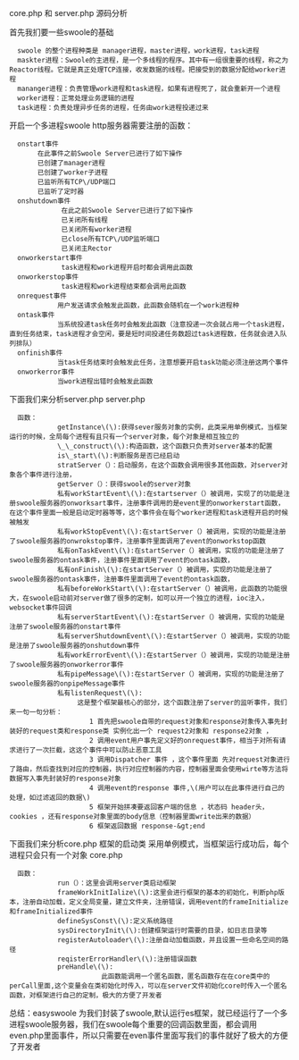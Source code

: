 core.php 和 server.php 源码分析

首先我扪要一些swoole的基础

      swoole 的整个进程种类是 manager进程，master进程，work进程，task进程
      maskter进程：Swoole的主进程，是一个多线程的程序。其中有一组很重要的线程，称之为Reactor线程。它就是真正处理TCP连接，收发数据的线程。把接受到的数据分配给worker进程
      mananger进程：负责管理work进程和task进程，如果有进程死了，就会重新开一个进程
      worker进程：正常处理业务逻辑的进程
      task进程：负责处理异步任务的进程，任务由work进程投递过来
开启一个多进程swoole http服务器需要注册的函数：

      onstart事件
           在此事件之前Swoole Server已进行了如下操作
           已创建了manager进程
           已创建了worker子进程
           已监听所有TCP\/UDP端口
           已监听了定时器
      onshutdown事件
                 在此之前Swoole Server已进行了如下操作
                 已关闭所有线程
                 已关闭所有worker进程
                 已close所有TCP\/UDP监听端口
                 已关闭主Rector
      onworkerstart事件
                 task进程和work进程开启时都会调用此函数
      onworkerstop事件
                 task进程和work进程结束都会调用此函数
      onrequest事件
                用户发送请求会触发此函数，此函数会随机在一个work进程种
      ontask事件
                当系统投递task任务时会触发此函数（注意投递一次会就占用一个task进程，直到任务结束，task进程才会空闲，要是短时间投递任务数超过task进程数，任务就会进入队列排队）
      onfinish事件
                当task任务结束时会触发此任务，注意想要开启task功能必须注册这两个事件
      onworkerror事件
                当work进程出错时会触发此函数

下面我们来分析server.php
 server.php
 
      函数：
                getInstance\(\):获得sever服务对象的实例，此类采用单例模式，当框架运行的时候，全局每个进程有且只有一个server对象，每个对象是相互独立的
                \_\_construct\(\):构造函数，这个函数只负责对server基本的配置
                is\_start\(\):判断服务是否已经启动
                stratServer（）：启动服务，在这个函数会调用很多其他函数，对server对象各个事件进行注册，
                getServer（）：获得swoole的server对象
                私有workStartEvent\(\):在startserver（）被调用，实现了的功能是注册swoole服务器的onworksart事件，注册事件调用的是event里的onworkerstart函数，在这个事件里面一般是启动定时器等等，这个事件会在每个worker进程和task进程开启的时候被触发
                私有workStopEvent\(\):在startServer（）被调用，实现的功能是注册了swoole服务器的onwrokstop事件，注册事件里面调用了event的onworkstop函数
                私有onTaskEvent\(\):在startServer（）被调用，实现的功能是注册了swoole服务器的ontask事件，注册事件里面调用了event的ontask函数，
                私有onFinish\(\):在startServer（）被调用，实现的功能是注册了swoole服务器的ontask事件，注册事件里面调用了event的ontask函数，
                私有beforeWorkStart\(\):在startServer（）被调用，此函数的功能很大，在swoole启动前对server做了很多的定制，如可以开一个独立的进程，ioc注入，websocket事件回调
                私有serverStartEvent\(\):在startServer（）被调用，实现的功能是注册了swoole服务器的onstart事件
                私有serverShutdownEvent\(\):在startServer（）被调用，实现的功能是注册了swoole服务器的onshutdown事件
                私有workErrorEvent\(\):在startServer（）被调用，实现的功能是注册了swoole服务器的onworkerror事件
                私有pipeMessage\(\):在startServer（）被调用，实现的功能是注册了swoole服务器的onpipeMessage事件
                私有listenRequest\(\):
                     这是整个框架最核心的部分，这个函数注册了server的监听事件，我们来一句一句分析：
                        1 首先把swoole自带的request对象和response对象传入事先封装好的request类和response类 实例化出一个 request2对象和 response2对象 ，
                        2 调用event用户事先定义好的onrequest事件，相当于对所有请求进行了一次拦截，这这个事件中可以防止恶意工具
                        3 调用Dispatcher 事件 ，这个事件里面 先对request对象进行了路由，然后查找到对应的控制器，执行对应控制器的内容，控制器里面会使用wirte等方法将数据写入事先封装好的response对象
                        4 调用event的response 事件,\(用户可以在此事件进行自己的处理，如过滤返回的数据\)
                        5 框架开始拼凑要返回客户端的信息 ，状态码 header头， cookies ，还有response对象里面的body信息（控制器里面write出来的数据）
                        6 框架返回数据 response-&gt;end

下面我们来分析core.php 框架的启动类 采用单例模式，当框架运行成功后，每个进程只会只有一个对象
 core.php
 
      函数：
                run（）：这里会调用server类启动框架
                frameWorkInitIalize\(\):这里会进行框架的基本的初始化，判断php版本，注册自动加载，定义全局变量，建立文件夹，注册错误，调用event的frameInitialize和frameInitialized事件
                defineSysConst\(\):定义系统路径
                sysDirectoryInit\(\):创建框架运行时需要的目录，如日志目录等
                registerAutoloader\(\):注册自动加载函数，并且设置一些命名空间的路径
                reqisterErrorHandler\(\):注册错误函数
                preHandle\(\):
                           此函数能调用一个匿名函数，匿名函数存在在core类中的perCall里面,这个变量会在类初始化时传入，可以在server文件初始化core时传入一个匿名函数，对框架进行自己的定制，极大的方便了开发者

总结：easyswoole 为我们封装了swoole,默认运行es框架，就已经运行了一个多进程swoole服务器，我们在swoole每个重要的回调函数里面，都会调用even.php里面事件，所以只需要在even事件里面写我们的事件就好了极大的方便了开发者
